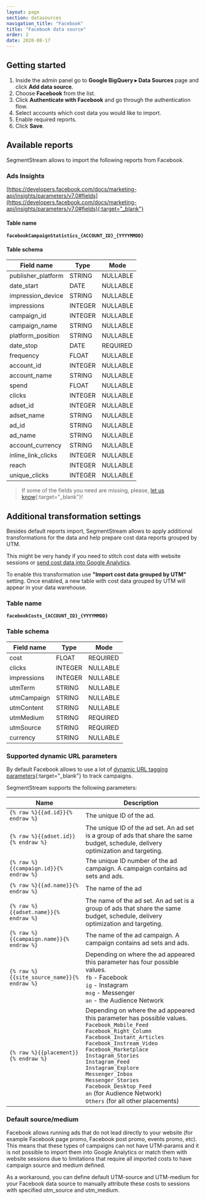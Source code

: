 ```yaml
---
layout: page
section: datasources
navigation_title: "Facebook"
title: "Facebook data source"
order: 2
date: 2020-08-17
---
```


## Getting started

1. Inside the admin panel go to **Google BigQuery ▸ Data Sources** page and click **Add data source**.
2. Choose **Facebook** from the list.
3. Click **Authenticate with Facebook** and go through the authentication flow.
4. Select accounts which cost data you would like to import.
5. Enable required reports.
6. Click **Save**.

## Available reports

SegmentStream allows to import the following reports from Facebook.

### Ads Insights

[https://developers.facebook.com/docs/marketing-api/insights/parameters/v7.0#fields](https://developers.facebook.com/docs/marketing-api/insights/parameters/v7.0#fields){:target="_blank"}

#### Table name
**`facebookCampaignStatistics_{ACCOUNT_ID}_{YYYYMMDD}`**

#### Table schema

Field name|Type|Mode
--- | --- | ---
publisher_platform | STRING | NULLABLE
date_start | DATE | NULLABLE
impression_device | STRING | NULLABLE
impressions | INTEGER | NULLABLE
campaign_id | INTEGER | NULLABLE
campaign_name | STRING | NULLABLE
platform_position | STRING | NULLABLE
date_stop | DATE | REQUIRED
frequency | FLOAT | NULLABLE
account_id | INTEGER | NULLABLE
account_name | STRING | NULLABLE
spend | FLOAT | NULLABLE
clicks | INTEGER | NULLABLE
adset_id | INTEGER | NULLABLE
adset_name | STRING | NULLABLE
ad_id | STRING | NULLABLE
ad_name | STRING | NULLABLE
account_currency | STRING | NULLABLE
inline_link_clicks | INTEGER | NULLABLE
reach | INTEGER | NULLABLE
unique_clicks | INTEGER | NULLABLE

> If some of the fields you need are missing, please, [let us know](https://support.segmentstream.com/hc/en-us/requests/new){:target="_blank"}!

## Additional transformation settings

Besides default reports import, SegmentStream allows to apply additional transformations for the data and help prepare cost data reports grouped by UTM.

This might be very handy if you need to stitch cost data with website sessions or [send cost data into Google Analytics](/datadestinations/google-analytics).

To enable this transformation use **"Import cost data grouped by UTM"** setting. Once enabled, a new table with cost data grouped by UTM will appear in your data warehouse.

### Table name
**`facebookCosts_{ACCOUNT_ID}_{YYYYMMDD}`**

### Table schema

Field name|Type|Mode
--- | --- | ---
cost | FLOAT | REQUIRED
clicks | INTEGER | NULLABLE
impressions | INTEGER | NULLABLE
utmTerm | STRING | NULLABLE
utmCampaign | STRING | NULLABLE
utmContent | STRING | NULLABLE
utmMedium | STRING | REQUIRED
utmSource | STRING | REQUIRED
currency | STRING | NULLABLE

### Supported dynamic URL parameters

By default Facebook allows to use a lot of [dynamic URL tagging parameters](https://www.facebook.com/business/help/2360940870872492){:target="_blank"} to track campaigns.

SegmentStream supports the following parameters:

Name|Description
--- | ---
`{% raw %}{{ad.id}}{% endraw %}` | The unique ID of the ad.
`{% raw %}{{adset.id}}{% endraw %}` | The unique ID of the ad set. An ad set is a group of ads that share the same budget, schedule, delivery optimization and targeting.
`{% raw %}{{campaign.id}}{% endraw %}` | The unique ID number of the ad campaign. A campaign contains ad sets and ads.
`{% raw %}{{ad.name}}{% endraw %}` | The name of the ad
`{% raw %}{{adset.name}}{% endraw %}` | The name of the ad set. An ad set is a group of ads that share the same budget, schedule, delivery optimization and targeting.
`{% raw %}{{campaign.name}}{% endraw %}` | The name of the ad campaign. A campaign contains ad sets and ads.
`{% raw %}{{site_source_name}}{% endraw %}` | Depending on where the ad appeared this parameter has four possible values.<br/> `fb` - Facebook<br/>`ig` - Instagram<br/>`msg` - Messenger<br/>`an` - the Audience Network
`{% raw %}{{placement}}{% endraw %}` | Depending on where the ad appeared this parameter has possible values.<br/>`Facebook_Mobile_Feed`<br/>`Facebook_Right_Column`<br/>`Facebook_Instant_Articles`<br/>`Facebook_Instream_Video`<br/>`Facebook_Marketplace`<br/>`Instagram_Stories`<br/>`Instagram_Feed`<br/>`Instagram_Explore`<br/>`Messenger_Inbox`<br/>`Messenger_Stories`<br/>`Facebook_Desktop_Feed`<br/>`an` (for Audience Network)<br/>`Others` (for all other placements)

### Default source/medium

Facebook allows running ads that do not lead directly to your website (for example Facebook page promo, Facebook post promo, events promo, etc). This means that these types of campaigns can not have UTM-params and it is not possible to import them into Google Analytics or match them with website sessions due to limitations that require all imported costs to have campaign source and medium defined.

As a workaround, you can define default UTM-source and UTM-medium for your Facebook data source to manually attribute these costs to sessions with specified utm_source and utm_medium.
